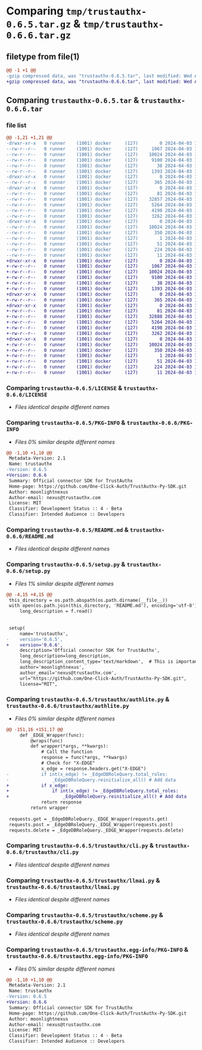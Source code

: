 # Comparing `tmp/trustauthx-0.6.5.tar.gz` & `tmp/trustauthx-0.6.6.tar.gz`

## filetype from file(1)

```diff
@@ -1 +1 @@
-gzip compressed data, was "trustauthx-0.6.5.tar", last modified: Wed Apr  3 17:04:43 2024, max compression
+gzip compressed data, was "trustauthx-0.6.6.tar", last modified: Wed Apr  3 17:40:35 2024, max compression
```

## Comparing `trustauthx-0.6.5.tar` & `trustauthx-0.6.6.tar`

### file list

```diff
@@ -1,21 +1,21 @@
-drwxr-xr-x   0 runner    (1001) docker     (127)        0 2024-04-03 17:04:43.182959 trustauthx-0.6.5/
--rw-r--r--   0 runner    (1001) docker     (127)     1067 2024-04-03 17:04:34.000000 trustauthx-0.6.5/LICENSE
--rw-r--r--   0 runner    (1001) docker     (127)    10024 2024-04-03 17:04:43.182959 trustauthx-0.6.5/PKG-INFO
--rw-r--r--   0 runner    (1001) docker     (127)     9100 2024-04-03 17:04:34.000000 trustauthx-0.6.5/README.md
--rw-r--r--   0 runner    (1001) docker     (127)       38 2024-04-03 17:04:43.182959 trustauthx-0.6.5/setup.cfg
--rw-r--r--   0 runner    (1001) docker     (127)     1393 2024-04-03 17:04:34.000000 trustauthx-0.6.5/setup.py
-drwxr-xr-x   0 runner    (1001) docker     (127)        0 2024-04-03 17:04:43.178959 trustauthx-0.6.5/test/
--rw-r--r--   0 runner    (1001) docker     (127)      365 2024-04-03 17:04:34.000000 trustauthx-0.6.5/test/test.py
-drwxr-xr-x   0 runner    (1001) docker     (127)        0 2024-04-03 17:04:43.178959 trustauthx-0.6.5/trustauthx/
--rw-r--r--   0 runner    (1001) docker     (127)       81 2024-04-03 17:04:34.000000 trustauthx-0.6.5/trustauthx/__init__.py
--rw-r--r--   0 runner    (1001) docker     (127)    32857 2024-04-03 17:04:34.000000 trustauthx-0.6.5/trustauthx/authlite.py
--rw-r--r--   0 runner    (1001) docker     (127)     5264 2024-04-03 17:04:34.000000 trustauthx-0.6.5/trustauthx/cli.py
--rw-r--r--   0 runner    (1001) docker     (127)     4198 2024-04-03 17:04:34.000000 trustauthx-0.6.5/trustauthx/llmai.py
--rw-r--r--   0 runner    (1001) docker     (127)     3262 2024-04-03 17:04:34.000000 trustauthx-0.6.5/trustauthx/scheme.py
-drwxr-xr-x   0 runner    (1001) docker     (127)        0 2024-04-03 17:04:43.182959 trustauthx-0.6.5/trustauthx.egg-info/
--rw-r--r--   0 runner    (1001) docker     (127)    10024 2024-04-03 17:04:43.000000 trustauthx-0.6.5/trustauthx.egg-info/PKG-INFO
--rw-r--r--   0 runner    (1001) docker     (127)      350 2024-04-03 17:04:43.000000 trustauthx-0.6.5/trustauthx.egg-info/SOURCES.txt
--rw-r--r--   0 runner    (1001) docker     (127)        1 2024-04-03 17:04:43.000000 trustauthx-0.6.5/trustauthx.egg-info/dependency_links.txt
--rw-r--r--   0 runner    (1001) docker     (127)       51 2024-04-03 17:04:43.000000 trustauthx-0.6.5/trustauthx.egg-info/entry_points.txt
--rw-r--r--   0 runner    (1001) docker     (127)      224 2024-04-03 17:04:43.000000 trustauthx-0.6.5/trustauthx.egg-info/requires.txt
--rw-r--r--   0 runner    (1001) docker     (127)       11 2024-04-03 17:04:43.000000 trustauthx-0.6.5/trustauthx.egg-info/top_level.txt
+drwxr-xr-x   0 runner    (1001) docker     (127)        0 2024-04-03 17:40:35.773429 trustauthx-0.6.6/
+-rw-r--r--   0 runner    (1001) docker     (127)     1067 2024-04-03 17:40:26.000000 trustauthx-0.6.6/LICENSE
+-rw-r--r--   0 runner    (1001) docker     (127)    10024 2024-04-03 17:40:35.773429 trustauthx-0.6.6/PKG-INFO
+-rw-r--r--   0 runner    (1001) docker     (127)     9100 2024-04-03 17:40:26.000000 trustauthx-0.6.6/README.md
+-rw-r--r--   0 runner    (1001) docker     (127)       38 2024-04-03 17:40:35.773429 trustauthx-0.6.6/setup.cfg
+-rw-r--r--   0 runner    (1001) docker     (127)     1393 2024-04-03 17:40:26.000000 trustauthx-0.6.6/setup.py
+drwxr-xr-x   0 runner    (1001) docker     (127)        0 2024-04-03 17:40:35.769429 trustauthx-0.6.6/test/
+-rw-r--r--   0 runner    (1001) docker     (127)      365 2024-04-03 17:40:26.000000 trustauthx-0.6.6/test/test.py
+drwxr-xr-x   0 runner    (1001) docker     (127)        0 2024-04-03 17:40:35.769429 trustauthx-0.6.6/trustauthx/
+-rw-r--r--   0 runner    (1001) docker     (127)       81 2024-04-03 17:40:26.000000 trustauthx-0.6.6/trustauthx/__init__.py
+-rw-r--r--   0 runner    (1001) docker     (127)    32888 2024-04-03 17:40:26.000000 trustauthx-0.6.6/trustauthx/authlite.py
+-rw-r--r--   0 runner    (1001) docker     (127)     5264 2024-04-03 17:40:26.000000 trustauthx-0.6.6/trustauthx/cli.py
+-rw-r--r--   0 runner    (1001) docker     (127)     4198 2024-04-03 17:40:26.000000 trustauthx-0.6.6/trustauthx/llmai.py
+-rw-r--r--   0 runner    (1001) docker     (127)     3262 2024-04-03 17:40:26.000000 trustauthx-0.6.6/trustauthx/scheme.py
+drwxr-xr-x   0 runner    (1001) docker     (127)        0 2024-04-03 17:40:35.769429 trustauthx-0.6.6/trustauthx.egg-info/
+-rw-r--r--   0 runner    (1001) docker     (127)    10024 2024-04-03 17:40:35.000000 trustauthx-0.6.6/trustauthx.egg-info/PKG-INFO
+-rw-r--r--   0 runner    (1001) docker     (127)      350 2024-04-03 17:40:35.000000 trustauthx-0.6.6/trustauthx.egg-info/SOURCES.txt
+-rw-r--r--   0 runner    (1001) docker     (127)        1 2024-04-03 17:40:35.000000 trustauthx-0.6.6/trustauthx.egg-info/dependency_links.txt
+-rw-r--r--   0 runner    (1001) docker     (127)       51 2024-04-03 17:40:35.000000 trustauthx-0.6.6/trustauthx.egg-info/entry_points.txt
+-rw-r--r--   0 runner    (1001) docker     (127)      224 2024-04-03 17:40:35.000000 trustauthx-0.6.6/trustauthx.egg-info/requires.txt
+-rw-r--r--   0 runner    (1001) docker     (127)       11 2024-04-03 17:40:35.000000 trustauthx-0.6.6/trustauthx.egg-info/top_level.txt
```

### Comparing `trustauthx-0.6.5/LICENSE` & `trustauthx-0.6.6/LICENSE`

 * *Files identical despite different names*

### Comparing `trustauthx-0.6.5/PKG-INFO` & `trustauthx-0.6.6/PKG-INFO`

 * *Files 0% similar despite different names*

```diff
@@ -1,10 +1,10 @@
 Metadata-Version: 2.1
 Name: trustauthx
-Version: 0.6.5
+Version: 0.6.6
 Summary: Official connector SDK for TrustAuthx
 Home-page: https://github.com/One-Click-Auth/TrustAuthx-Py-SDK.git
 Author: moonlightnexus
 Author-email: nexus@trustauthx.com
 License: MIT
 Classifier: Development Status :: 4 - Beta
 Classifier: Intended Audience :: Developers
```

### Comparing `trustauthx-0.6.5/README.md` & `trustauthx-0.6.6/README.md`

 * *Files identical despite different names*

### Comparing `trustauthx-0.6.5/setup.py` & `trustauthx-0.6.6/setup.py`

 * *Files 1% similar despite different names*

```diff
@@ -4,15 +4,15 @@
 this_directory = os.path.abspath(os.path.dirname(__file__))
 with open(os.path.join(this_directory, 'README.md'), encoding='utf-8') as f:
     long_description = f.read()
 
 
 setup(
     name='trustauthx',
-    version='0.6.5',
+    version='0.6.6',
     description='Official connector SDK for TrustAuthx',
     long_description=long_description,
     long_description_content_type='text/markdown',  # This is important!
     author='moonlightnexus',
     author_email='nexus@trustauthx.com',
     url="https://github.com/One-Click-Auth/TrustAuthx-Py-SDK.git",
     license="MIT",
```

### Comparing `trustauthx-0.6.5/trustauthx/authlite.py` & `trustauthx-0.6.6/trustauthx/authlite.py`

 * *Files 0% similar despite different names*

```diff
@@ -151,16 +151,17 @@
     def _EDGE_Wrapper(func):
         @wraps(func)
         def wrapper(*args, **kwargs):
             # Call the function
             response = func(*args, **kwargs)
             # Check for "X-EDGE"
             x_edge = response.headers.get("X-EDGE")
-            if int(x_edge) != _EdgeDBRoleQuery.total_roles:
-                _EdgeDBRoleQuery.reinitialize_all() # Add data
+            if x_edge:
+                if int(x_edge) != _EdgeDBRoleQuery.total_roles:
+                    _EdgeDBRoleQuery.reinitialize_all() # Add data
             return response
         return wrapper
 
 requests.get = _EdgeDBRoleQuery._EDGE_Wrapper(requests.get)
 requests.post = _EdgeDBRoleQuery._EDGE_Wrapper(requests.post)
 requests.delete = _EdgeDBRoleQuery._EDGE_Wrapper(requests.delete)
```

### Comparing `trustauthx-0.6.5/trustauthx/cli.py` & `trustauthx-0.6.6/trustauthx/cli.py`

 * *Files identical despite different names*

### Comparing `trustauthx-0.6.5/trustauthx/llmai.py` & `trustauthx-0.6.6/trustauthx/llmai.py`

 * *Files identical despite different names*

### Comparing `trustauthx-0.6.5/trustauthx/scheme.py` & `trustauthx-0.6.6/trustauthx/scheme.py`

 * *Files identical despite different names*

### Comparing `trustauthx-0.6.5/trustauthx.egg-info/PKG-INFO` & `trustauthx-0.6.6/trustauthx.egg-info/PKG-INFO`

 * *Files 0% similar despite different names*

```diff
@@ -1,10 +1,10 @@
 Metadata-Version: 2.1
 Name: trustauthx
-Version: 0.6.5
+Version: 0.6.6
 Summary: Official connector SDK for TrustAuthx
 Home-page: https://github.com/One-Click-Auth/TrustAuthx-Py-SDK.git
 Author: moonlightnexus
 Author-email: nexus@trustauthx.com
 License: MIT
 Classifier: Development Status :: 4 - Beta
 Classifier: Intended Audience :: Developers
```

